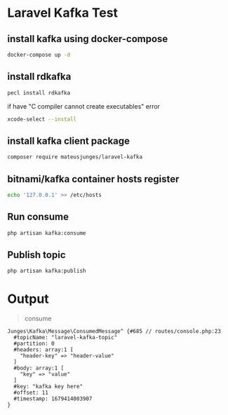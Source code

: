 # Laravel Kafka Test

## install kafka using docker-compose

```bash
docker-compose up -d
```

## install rdkafka

```bash
pecl install rdkafka
```

if have "C compiler cannot create executables" error

```bash
xcode-select --install
```

## install kafka client package

```bash
composer require mateusjunges/laravel-kafka
```

## bitnami/kafka container hosts register

```bash
echo '127.0.0.1' >> /etc/hosts
```

## Run consume

```bash
php artisan kafka:consume
```

## Publish topic

```bash
php artisan kafka:publish
```

# Output

> consume

```
Junges\Kafka\Message\ConsumedMessage^ {#685 // routes/console.php:23
  #topicName: "laravel-kafka-topic"
  #partition: 0
  #headers: array:1 [
    "header-key" => "header-value"
  ]
  #body: array:1 [
    "key" => "value"
  ]
  #key: "kafka key here"
  #offset: 11
  #timestamp: 1679414003907
}
```

